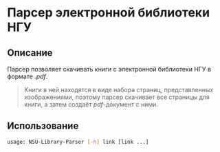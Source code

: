 # Парсер электронной библиотеки НГУ

## Описание

Парсер позволяет скачивать книги с электронной библиотеки НГУ в формате *.pdf*.
> Книги в ней находятся в виде набора страниц, представленных изображениями, поэтому парсер скачивает все страницы для книги, а затем создаёт *pdf*-документ с ними.

## Использование

```Bash
usage: NSU-Library-Parser [-h] link [link ...]
```
